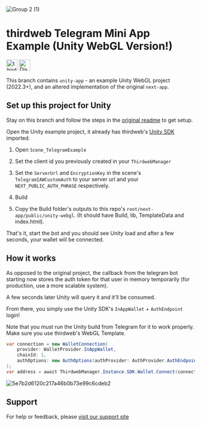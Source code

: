 
![Group 2 (1)](https://github.com/user-attachments/assets/1bb43b44-006d-4a1c-a41b-61eb718d3efd)

# thirdweb Telegram Mini App Example (Unity WebGL Version!)

[<img alt="thirdweb SDK" src="https://img.shields.io/npm/v/thirdweb?label=Thirdweb SDK&style=for-the-badge&logo=npm" height="30">](https://www.npmjs.com/package/thirdweb)
[<img alt="Discord" src="https://img.shields.io/discord/834227967404146718.svg?color=7289da&label=discord&logo=discord&style=for-the-badge" height="30">](https://discord.gg/thirdweb)

This branch contains `unity-app` - an example Unity WebGL project (2022.3+), and an altered implementation of the original `next-app`.

## Set up this project for Unity

Stay on this branch and follow the steps in the [original readme](https://github.com/thirdweb-example/telegram-mini-app/blob/main/README.md) to get setup.

Open the Unity example project, it already has thirdweb's [Unity SDK](https://github.com/thirdweb-dev/unity-sdk) imported.

1. Open `Scene_TelegramExample`

2. Set the client id you previously created in your `ThirdwebManager`

3. Set the `ServerUrl` and `EncryptionKey` in the scene's `TelegramIAWCustomAuth` to your server url and your `NEXT_PUBLIC_AUTH_PHRASE` respectively.

4. Build

5. Copy the Build folder's outputs to this repo's `root/next-app/public/unity-webgl`. (It should have Build, lib, TemplateData and index.html).

That's it, start the bot and you should see Unity load and after a few seconds, your wallet will be connected.

## How it works

As opposed to the original project, the callback from the telegram bot starting now stores the auth token for that user in memory temporarily (for production, use a more scalable system).

A few seconds later Unity will query it and it'll be consumed.

From there, you simply use the Unity SDK's `InAppWallet` + `AuthEndpoint` login!

Note that you must run the Unity build from Telegram for it to work properly. Make sure you use thirdweb's WebGL Template.

```csharp
var connection = new WalletConnection(
    provider: WalletProvider.InAppWallet,
    chainId: 1,
    authOptions: new AuthOptions(authProvider: AuthProvider.AuthEndpoint, jwtOrPayload: JsonConvert.SerializeObject(payload), encryptionKey: EncryptionKey)
);
var address = await ThirdwebManager.Instance.SDK.Wallet.Connect(connection);
```

![5e7b2d6120c217a46b0b73e99c6cdeb2](https://github.com/user-attachments/assets/caf101be-231e-49b0-acc1-4e499d6c912a)

## Support

For help or feedback, please [visit our support site](https://thirdweb.com/support)
